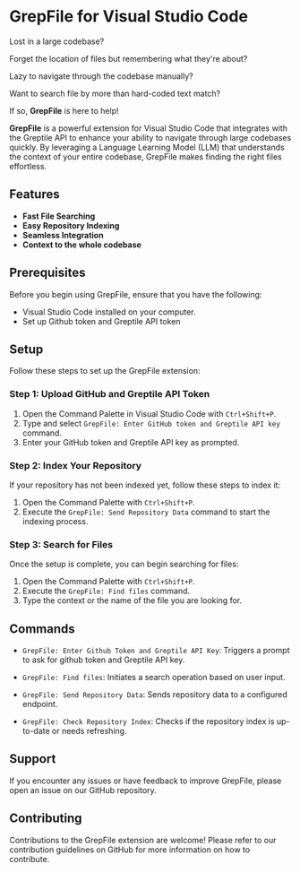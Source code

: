 # GrepFile for Visual Studio Code

Lost in a large codebase? 

Forget the location of files but remembering what they're about? 

Lazy to navigate through the codebase manually? 

Want to search file by more than hard-coded text match?

If so, **GrepFile** is here to help!

**GrepFile** is a powerful extension for Visual Studio Code that integrates with the Greptile API to enhance your ability to navigate through large codebases quickly. By leveraging a Language Learning Model (LLM) that understands the context of your entire codebase, GrepFile makes finding the right files effortless.

## Features

- **Fast File Searching**
- **Easy Repository Indexing**
- **Seamless Integration**
- **Context to the whole codebase**

## Prerequisites

Before you begin using GrepFile, ensure that you have the following:
- Visual Studio Code installed on your computer.
- Set up Github token and Greptile API token

## Setup

Follow these steps to set up the GrepFile extension:

### Step 1: Upload GitHub and Greptile API Token

1. Open the Command Palette in Visual Studio Code with `Ctrl+Shift+P`.
2. Type and select `GrepFile: Enter GitHub token and Greptile API key` command.
3. Enter your GitHub token and Greptile API key as prompted.

### Step 2: Index Your Repository

If your repository has not been indexed yet, follow these steps to index it:

1. Open the Command Palette with `Ctrl+Shift+P`.
2. Execute the `GrepFile: Send Repository Data` command to start the indexing process.

### Step 3: Search for Files

Once the setup is complete, you can begin searching for files:

1. Open the Command Palette with `Ctrl+Shift+P`.
2. Execute the `GrepFile: Find files` command.
3. Type the context or the name of the file you are looking for.

## Commands

- `GrepFile: Enter Github Token and Greptile API Key`: Triggers a prompt to ask for github token and Greptile API key.

- `GrepFile: Find files`: Initiates a search operation based on user input.

- `GrepFile: Send Repository Data`: Sends repository data to a configured endpoint.

- `GrepFile: Check Repository Index`: Checks if the repository index is up-to-date or needs refreshing.


## Support

If you encounter any issues or have feedback to improve GrepFile, please open an issue on our GitHub repository.

## Contributing

Contributions to the GrepFile extension are welcome! Please refer to our contribution guidelines on GitHub for more information on how to contribute.
